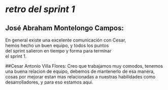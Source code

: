 # *retro del sprint 1*

## José Abraham Montelongo Campos:

En general existe una excelente comunicación con Cesar,  
hemos hecho un buen equipo, y todos los puntos  
del sprint salieron en tiempo y forma para terminar  
el sprint 1. 


##Cesar Antonio Villa Flores:
Creo que trabajamos muy comodos, tenemos una buena relacion de equipo, debemos de mantenerlo de esa manera, cosas por mejorar estan mas relacionadas a nuestras habilidades como desarrolladores, y para eso estamos aqui.